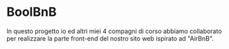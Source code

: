 # BoolBnB

In questo progetto io ed altri miei 4 compagni di corso abbiamo collaborato per realizzare la parte front-end del nostro sito web ispirato ad "AirBnB".



